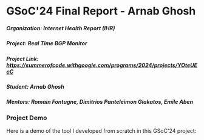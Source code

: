 # GSoC'24 Final Report - Arnab Ghosh
##### Organization: Internet Health Report (IHR)
##### Project: Real Time BGP Monitor
##### Project Link: https://summerofcode.withgoogle.com/programs/2024/projects/YOteUEcC
##### Student: Arnab Ghosh
##### Mentors: Romain Fontugne, Dimitrios Panteleimon Giakatos, Emile Aben

### Project Demo
Here is a demo of the tool I developed from scratch in this GSoC'24 project:

